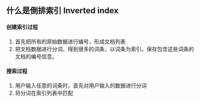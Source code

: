 ## 什么是倒排索引 Inverted index

#### 创建索引过程

1. 首先把所有的原始数据进行编号，形成文档列表
2. 把文档数据进行分词，得到很多的词条，以词条为索引。保存包含这些词条的文档的编号信息。



#### 搜索过程

1. 用户输入任意的词条时，首先对用户输入的数据进行分词
2. 将分词在索引列表中匹配

